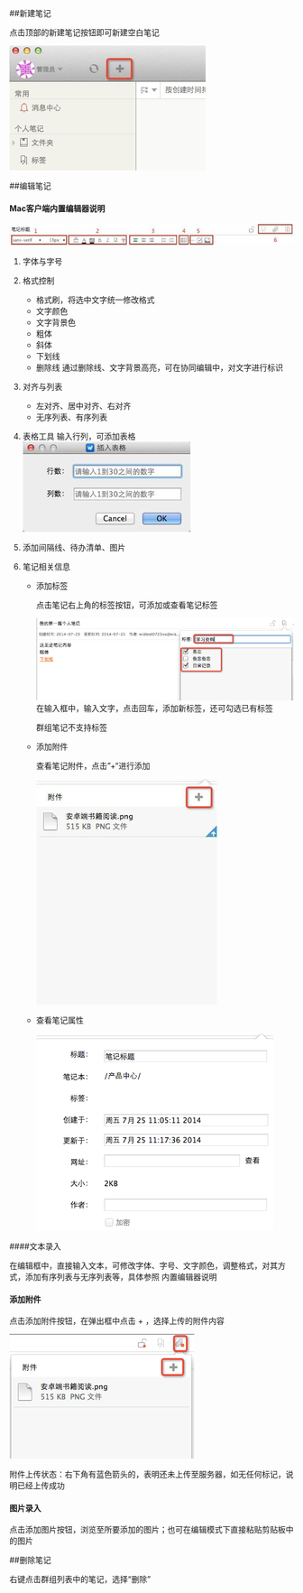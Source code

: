 ##新建笔记

点击顶部的新建笔记按钮即可新建空白笔记

![新建笔记](img/newpagemac-new.png)

##编辑笔记

#### Mac客户端内置编辑器说明

![编辑器](img/newpagemac-editor.png)

1. 字体与字号
1. 格式控制
    * 格式刷，将选中文字统一修改格式
    * 文字颜色
    * 文字背景色
    * 粗体
    * 斜体
    * 下划线
    * 删除线
        通过删除线、文字背景高亮，可在协同编辑中，对文字进行标识

1. 对齐与列表
    * 左对齐、居中对齐、右对齐
    * 无序列表、有序列表
1. 表格工具
    输入行列，可添加表格
    ![编辑器](img/newpagemac-table.png)

1. 添加间隔线、待办清单、图片
1. 笔记相关信息

    * 添加标签

        点击笔记右上角的标签按钮，可添加或查看笔记标签

        ![编辑器](img/newpagemac-tag.png)
        在输入框中，输入文字，点击回车，添加新标签，还可勾选已有标签

        群组笔记不支持标签
    * 添加附件

        查看笔记附件，点击”+“进行添加

        ![编辑器](img/newpagemac-attachment.png)

    * 查看笔记属性

        ![编辑器](img/newpagemac-info.png)

####文本录入

在编辑框中，直接输入文本，可修改字体、字号、文字颜色，调整格式，对其方式，添加有序列表与无序列表等，具体参照 内置编辑器说明

#### 添加附件

点击添加附件按钮，在弹出框中点击 + ，选择上传的附件内容

![编辑器](img/newpagemac-addAttachment.png)

附件上传状态：右下角有蓝色箭头的，表明还未上传至服务器，如无任何标记，说明已经上传成功

#### 图片录入

点击添加图片按钮，浏览至所要添加的图片；也可在编辑模式下直接粘贴剪贴板中的图片

##删除笔记

右键点击群组列表中的笔记，选择“删除”
